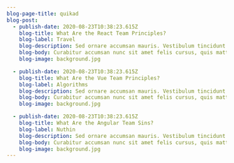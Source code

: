 ```yaml
---
blog-page-title: quikad
blog-post:
  - publish-date: 2020-08-23T10:38:23.615Z
    blog-title: What Are the React Team Principles?
    blog-label: Travel
    blog-description: Sed ornare accumsan mauris. Vestibulum tincidunt aliquam turpis, sit amet tempor ante sagittis non. Fusce gravida sapien lobortis imperdiet euismod.
    blog-body: Curabitur accumsan nunc sit amet felis cursus, quis mattis justo tristique. Phasellus posuere consequat enim, eget condimentum massa suscipit sit amet. Pellentesque erat diam, malesuada nec lectus nec, pharetra interdum dui. Quisque nec sagittis augue. Quisque rhoncus tellus nec leo eleifend varius. Integer justo odio, accumsan sed rutrum ac, cursus aliquet orci. Phasellus mollis ante metus, id scelerisque mi cursus quis. Sed sed quam molestie, laoreet tortor sit amet, venenatis mi. In tincidunt erat tortor, vel suscipit sem egestas nec. Suspendisse ut lorem hendrerit, dictum mauris in, auctor erat. Pellentesque sit amet magna tortor. Suspendisse eu metus felis.Praesent pulvinar dictum mauris, id maximus lorem tristique interdum. Integer lacinia semper lectus. Duis nec odio purus. Integer quis orci vel est laoreet bibendum malesuada sit amet mi. Morbi sit amet sem nec lectus dapibus semper. Sed elementum tristique lorem id tincidunt. Sed porta dui augue, eget ultrices enim interdum vitae. Nullam porta auctor lorem non maximus. Proin non luctus erat.Ut auctor eleifend purus eu viverra. Mauris facilisis nec velit sed dictum. Cras lobortis, metus eget posuere egestas, ipsum lorem laoreet orci, vitae imperdiet mi est a nulla. Duis eleifend nibh diam, vitae malesuada lectus vulputate in. Vestibulum vitae lorem sed sem fringilla egestas. Pellentesque habitant morbi tristique senectus et netus et malesuada fames ac turpis egestas. In scelerisque tortor nec nulla consectetur, sit amet bibendum elit condimentum. Suspendisse non diam est. Maecenas sed varius arcu, in aliquam libero. Etiam molestie aliquet neque nec feugiat. Interdum et malesuada fames ac ante ipsum primis in faucibus. Nullam posuere augue a nisi lobortis, in rutrum dolor iaculis. Donec in libero ipsum.
    blog-image: background.jpg

  - publish-date: 2020-08-23T10:38:23.615Z
    blog-title: What Are the Vue Team Principles?
    blog-label: Algorithms
    blog-description: Sed ornare accumsan mauris. Vestibulum tincidunt aliquam turpis, sit amet tempor ante sagittis non. Fusce gravida sapien lobortis imperdiet euismod.
    blog-body: Curabitur accumsan nunc sit amet felis cursus, quis mattis justo tristique. Phasellus posuere consequat enim, eget condimentum massa suscipit sit amet. Pellentesque erat diam, malesuada nec lectus nec, pharetra interdum dui. Quisque nec sagittis augue. Quisque rhoncus tellus nec leo eleifend varius. Integer justo odio, accumsan sed rutrum ac, cursus aliquet orci. Phasellus mollis ante metus, id scelerisque mi cursus quis. Sed sed quam molestie, laoreet tortor sit amet, venenatis mi. In tincidunt erat tortor, vel suscipit sem egestas nec. Suspendisse ut lorem hendrerit, dictum mauris in, auctor erat. Pellentesque sit amet magna tortor. Suspendisse eu metus felis.Praesent pulvinar dictum mauris, id maximus lorem tristique interdum. Integer lacinia semper lectus. Duis nec odio purus. Integer quis orci vel est laoreet bibendum malesuada sit amet mi. Morbi sit amet sem nec lectus dapibus semper. Sed elementum tristique lorem id tincidunt. Sed porta dui augue, eget ultrices enim interdum vitae. Nullam porta auctor lorem non maximus. Proin non luctus erat.Ut auctor eleifend purus eu viverra. Mauris facilisis nec velit sed dictum. Cras lobortis, metus eget posuere egestas, ipsum lorem laoreet orci, vitae imperdiet mi est a nulla. Duis eleifend nibh diam, vitae malesuada lectus vulputate in. Vestibulum vitae lorem sed sem fringilla egestas. Pellentesque habitant morbi tristique senectus et netus et malesuada fames ac turpis egestas. In scelerisque tortor nec nulla consectetur, sit amet bibendum elit condimentum. Suspendisse non diam est. Maecenas sed varius arcu, in aliquam libero. Etiam molestie aliquet neque nec feugiat. Interdum et malesuada fames ac ante ipsum primis in faucibus. Nullam posuere augue a nisi lobortis, in rutrum dolor iaculis. Donec in libero ipsum.
    blog-image: background.jpg

  - publish-date: 2020-08-23T10:38:23.615Z
    blog-title: What Are the Angular Team Sins?
    blog-label: Nuthin
    blog-description: Sed ornare accumsan mauris. Vestibulum tincidunt aliquam turpis, sit amet tempor ante sagittis non. Fusce gravida sapien lobortis imperdiet euismod.
    blog-body: Curabitur accumsan nunc sit amet felis cursus, quis mattis justo tristique. Phasellus posuere consequat enim, eget condimentum massa suscipit sit amet. Pellentesque erat diam, malesuada nec lectus nec, pharetra interdum dui. Quisque nec sagittis augue. Quisque rhoncus tellus nec leo eleifend varius. Integer justo odio, accumsan sed rutrum ac, cursus aliquet orci. Phasellus mollis ante metus, id scelerisque mi cursus quis. Sed sed quam molestie, laoreet tortor sit amet, venenatis mi. In tincidunt erat tortor, vel suscipit sem egestas nec. Suspendisse ut lorem hendrerit, dictum mauris in, auctor erat. Pellentesque sit amet magna tortor. Suspendisse eu metus felis.Praesent pulvinar dictum mauris, id maximus lorem tristique interdum. Integer lacinia semper lectus. Duis nec odio purus. Integer quis orci vel est laoreet bibendum malesuada sit amet mi. Morbi sit amet sem nec lectus dapibus semper. Sed elementum tristique lorem id tincidunt. Sed porta dui augue, eget ultrices enim interdum vitae. Nullam porta auctor lorem non maximus. Proin non luctus erat.Ut auctor eleifend purus eu viverra. Mauris facilisis nec velit sed dictum. Cras lobortis, metus eget posuere egestas, ipsum lorem laoreet orci, vitae imperdiet mi est a nulla. Duis eleifend nibh diam, vitae malesuada lectus vulputate in. Vestibulum vitae lorem sed sem fringilla egestas. Pellentesque habitant morbi tristique senectus et netus et malesuada fames ac turpis egestas. In scelerisque tortor nec nulla consectetur, sit amet bibendum elit condimentum. Suspendisse non diam est. Maecenas sed varius arcu, in aliquam libero. Etiam molestie aliquet neque nec feugiat. Interdum et malesuada fames ac ante ipsum primis in faucibus. Nullam posuere augue a nisi lobortis, in rutrum dolor iaculis. Donec in libero ipsum.
    blog-image: background.jpg
---
```

